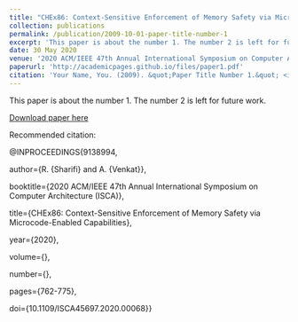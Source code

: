 ```yaml
---
title: "CHEx86: Context-Sensitive Enforcement of Memory Safety via Microcode-Enabled Capabilities"
collection: publications
permalink: /publication/2009-10-01-paper-title-number-1
excerpt: 'This paper is about the number 1. The number 2 is left for future work.'
date: 30 May 2020
venue: '2020 ACM/IEEE 47th Annual International Symposium on Computer Architecture (ISCA)'
paperurl: 'http://academicpages.github.io/files/paper1.pdf'
citation: 'Your Name, You. (2009). &quot;Paper Title Number 1.&quot; <i>Journal 1</i>. 1(1).'
---
```

This paper is about the number 1. The number 2 is left for future work.

[Download paper here](http://academicpages.github.io/files/paper1.pdf)

Recommended citation: 

@INPROCEEDINGS{9138994,

  author={R. {Sharifi} and A. {Venkat}},

  booktitle={2020 ACM/IEEE 47th Annual International Symposium on Computer Architecture (ISCA)}, 

  title={CHEx86: Context-Sensitive Enforcement of Memory Safety via Microcode-Enabled Capabilities}, 

  year={2020},

  volume={},

  number={},

  pages={762-775},

  doi={10.1109/ISCA45697.2020.00068}}

